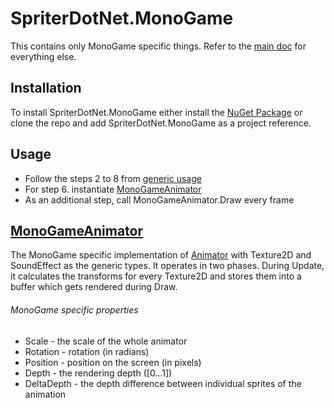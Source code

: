 # SpriterDotNet.MonoGame
This contains only MonoGame specific things. Refer to the [main doc](../README.md) for everything else.

## Installation
To install SpriterDotNet.MonoGame either install the [NuGet Package](https://www.nuget.org/packages/SpriterDotNet.MonoGame/) or clone the repo and add SpriterDotNet.MonoGame as a project reference.

## Usage
* Follow the steps 2 to 8 from [generic usage](../README.md#using-spriterdotnet-with-any-engine)
* For step 6. instantiate [MonoGameAnimator](MonoGameAnimator.cs)
* As an additional step, call MonoGameAnimator.Draw every frame


## [MonoGameAnimator](MonoGameAnimator.cs)
The MonoGame specific implementation of [Animator](../SpriterDotNet/Animator.cs) with Texture2D and SoundEffect as the generic types. It operates in two phases. During Update, it calculates the transforms for every Texture2D and stores them into a buffer  which gets rendered during Draw.

###### MonoGame specific properties
* Scale - the scale of the whole animator
* Rotation - rotation (in radians)
* Position - position on the screen (in pixels)
* Depth - the rendering depth ([0...1])
* DeltaDepth - the depth difference between individual sprites of the animation